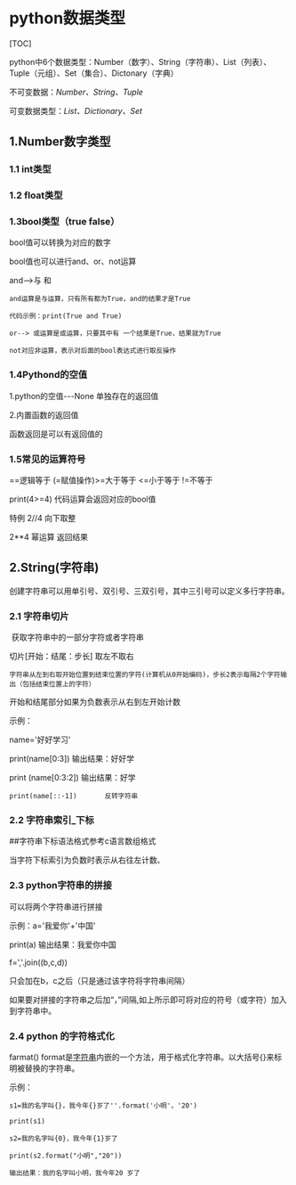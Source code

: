 # **python数据类型**

[TOC]

python中6个数据类型：Number（数字）、String（字符串）、List（列表）、Tuple（元组）、Set（集合）、Dictonary（字典）

不可变数据：*Number、String、Tuple*

可变数据类型：*List、Dictionary、Set*

## 1.Number数字类型

### 1.1 int类型

### 1.2 float类型

### 1.3bool类型（true false）

bool值可以转换为对应的数字

bool值也可以进行and、or、not运算

and-->与 和

`and运算是与运算，只有所有都为True，and的结果才是True`

`代码示例：print(True and True)`

`or--> 或运算是或运算，只要其中有 一个结果是True，结果就为True`

`not对应非运算，表示对后面的bool表达式进行取反操作`

### 1.4Pythond的空值

1.python的空值---None   单独存在的返回值

2.内置函数的返回值

函数返回是可以有返回值的

### 1.5常见的运算符号

==逻辑等于 (=赋值操作)>=大于等于 <=小于等于  !=不等于

print(4>=4)   代码运算会返回对应的bool值

特例 2//4 向下取整

2**4 幂运算 返回结果

## 2.String(字符串)

创建字符串可以用单引号、双引号、三双引号，其中三引号可以定义多行字符串。

### 2.1 字符串切片

​	获取字符串中的一部分字符或者字符串

切片[开始：结尾：步长]    取左不取右

`字符串从左到右取开始位置到结束位置的字符(计算机从0开始编码)，步长2表示每隔2个字符输出（包括结束位置上的字符）`

开始和结尾部分如果为负数表示从右到左开始计数

示例：

name='好好学习'

print(name[0:3])       输出结果：好好学

print (name[0:3:2])       输出结果：好学

`print(name[::-1])       反转字符串`

### 2.2 字符串索引_下标

##字符串下标语法格式参考c语言数组格式

当字符下标索引为负数时表示从右往左计数、

### 2.3 python字符串的拼接

可以将两个字符串进行拼接

示例：a='我爱你'+'中国'

print(a)  输出结果：我爱你中国

f=','.join((b,c,d))  

只会加在b，c之后（只是通过该字符将字符串间隔）

如果要对拼接的字符串之后加“，”间隔,如上所示即可将对应的符号（或字符）加入到字符串中。

### 2.4 python 的字符格式化

farmat()   format是[字符串](https://so.csdn.net/so/search?q=字符串&spm=1001.2101.3001.7020)内嵌的一个方法，用于格式化字符串。以大括号{}来标明被替换的字符串。

示例：

`s1=我的名字叫{}，我今年{}岁了''.format('小明'，'20')`

`print(s1)`

`s2=我的名字叫{0}，我今年{1}岁了`

`print(s2.format("小明","20"))`

`输出结果：我的名字叫小明，我今年20 岁了`